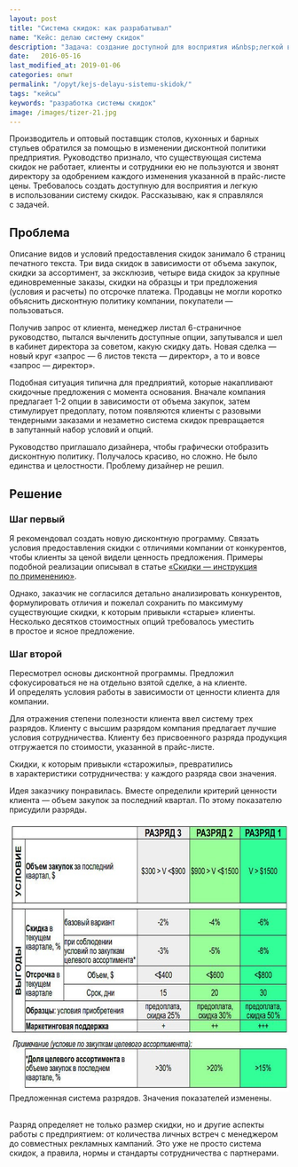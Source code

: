 ```yaml
---
layout: post
title: "Система скидок: как разрабатывал"
name: "Кейс: делаю систему скидок"
description: "Задача: создание доступной для восприятия и&nbsp;легкой в&nbsp;использовании системы скидок. Дано: десятки стоимостных опций. Как решал&nbsp;— в&nbsp;статье."
date:   2016-05-16
last_modified_at: 2019-01-06
categories: опыт
permalink: "/opyt/kejs-delayu-sistemu-skidok/"
tags: "кейсы"
keywords: "разработка системы скидок"
image: /images/tizer-21.jpg
---
```


<p>Производитель и&nbsp;оптовый поставщик столов, кухонных и&nbsp;барных стульев обратился за&nbsp;помощью в&nbsp;изменении дисконтной политики предприятия. Руководство признало, что существующая система скидок не&nbsp;работает, клиенты и&nbsp;сотрудники ею&nbsp;не&nbsp;пользуются и&nbsp;звонят директору за&nbsp;одобрением каждого изменения указанной в&nbsp;прайс-листе цены. Требовалось создать доступную для восприятия и&nbsp;легкую в&nbsp;использовании систему скидок. Рассказываю, как я&nbsp;справлялся с&nbsp;задачей.</p>
<h2>Проблема</h2>
<p>Описание видов и&nbsp;условий предоставления скидок занимало 6&nbsp;страниц печатного текста. Три вида скидок в&nbsp;зависимости от&nbsp;объема закупок, скидки за&nbsp;ассортимент, за&nbsp;эксклюзив, четыре вида скидок за&nbsp;крупные единовременные заказы, скидки на&nbsp;образцы и&nbsp;три предложения (условия и&nbsp;расчеты) по&nbsp;отсрочке платежа. Продавцы не&nbsp;могли коротко объяснить дисконтную политику компании, покупатели&nbsp;— пользоваться.</p>
<p>Получив запрос от&nbsp;клиента, менеджер листал <span class="noperenos">6-страничное</span> руководство, пытался вычленить доступные опции, запутывался и&nbsp;шел в&nbsp;кабинет директора за&nbsp;советом, какую скидку дать. Новая сделка&nbsp;— новый круг «запрос&nbsp;— 6&nbsp;листов текста&nbsp;— директор», а&nbsp;то&nbsp;и&nbsp;вовсе «запрос&nbsp;— директор».</p>
<p>Подобная ситуация типична для предприятий, которые накапливают скидочные предложения с&nbsp;момента основания. Вначале компания предлагает <span class="noperenos">1-2</span> опции в&nbsp;зависимости от&nbsp;объема закупок, затем стимулирует предоплату, потом появляются клиенты с&nbsp;разовыми тендерными заказами и&nbsp;незаметно система скидок превращается в&nbsp;запутанный набор условий и&nbsp;опций.</p>
<p>Руководство приглашало дизайнера, чтобы графически отобразить дисконтную политику. Получалось красиво, но&nbsp;сложно. Не&nbsp;было единства и&nbsp;целостности. Проблему дизайнер не&nbsp;решил.</p>
<h2>Решение</h2>
<h3>Шаг первый</h3>
<p> Я&nbsp;рекомендовал создать новую дисконтную программу. Связать условия предоставления скидки с&nbsp;отличиями компании от&nbsp;конкурентов, чтобы клиенты за&nbsp;ценой видели ценность предложения. Примеры подобной реализации описывал в&nbsp;статье <a href="/instrukcii/skidki-instrukciya-po-primeneniyu/">«Скидки&nbsp;— инструкция по&nbsp;применению»</a>.
</p>
<p>Однако, заказчик не&nbsp;согласился детально анализировать конкурентов, формулировать отличия и&nbsp;пожелал сохранить по&nbsp;максимуму существующие скидки, к&nbsp;которым привыкли «старые» клиенты. Несколько десятков стоимостных опций требовалось уместить в&nbsp;простое и&nbsp;ясное предложение.</p>
<h3>Шаг второй</h3>
 Пересмотрел основы дисконтной программы. Предложил сфокусироваться не&nbsp;на&nbsp;отдельно взятой сделке, а&nbsp;на&nbsp;клиенте. И&nbsp;определять условия работы в&nbsp;зависимости от&nbsp;ценности клиента для компании.
</p>
<p>Для отражения степени полезности клиента ввел систему трех разрядов. Клиенту с&nbsp;высшим разрядом компания предлагает лучшие условия сотрудничества. Клиенту без присвоенного разряда продукция отгружается по&nbsp;стоимости, указанной в&nbsp;прайс-листе.</p>
<p>Скидки, к&nbsp;которым привыкли «старожилы», превратились в&nbsp;характеристики сотрудничества: у&nbsp;каждого разряда свои значения.</p>
<p>Идея заказчику понравилась. Вместе определили критерий ценности клиента&nbsp;— объем закупок за&nbsp;последний квартал. По&nbsp;этому показателю присудили разряды.</p>

<div class="wtf"><img src="/images/sav.jpg" alt="Система скидок." class="img-shadow" width="695" height="486" />Предложенная система разрядов. Значения показателей изменены.</div>

<br>
<p>Разряд определяет не&nbsp;только размер скидки, но&nbsp;и&nbsp;другие аспекты работы с&nbsp;предприятием: от&nbsp;количества личных встреч с&nbsp;менеджером до&nbsp;совместных рекламных кампаний. Это уже не&nbsp;просто система скидок, а&nbsp;правила, нормы и&nbsp;стандарты сотрудничества с&nbsp;партнерами.</p>
